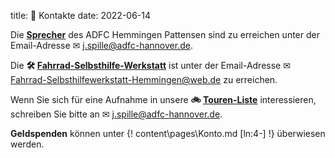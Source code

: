 title: 🤝 Kontakte
date: 2022-06-14

Die **[Sprecher]({filename}/pages/impressum.md)** des ADFC Hemmingen Pattensen sind zu erreichen unter der Email-Adresse ✉ [j.spille@adfc-hannover.de](mailto:j.spille@adfc-hannover.de).

Die **🛠 [Fahrrad-Selbsthilfe-Werkstatt]({filename}/pages/FSW.md)** ist unter der Email-Adresse  ✉ [Fahrrad-Selbsthilfewerkstatt-Hemmingen@web.de](mailto:Fahrrad-Selbsthilfewerkstatt-Hemmingen@web.de) zu erreichen. 

Wenn Sie sich für eine Aufnahme in unsere **🚲 [Touren-Liste]({filename}/pages/Mittwochstour.md)** interessieren, schreiben Sie bitte an ✉ [j.spille@adfc-hannover.de](mailto:j.spille@adfc-hannover.de).

**Geldspenden** können unter
{! content\pages\Konto.md [ln:4-] !}
überwiesen werden.
